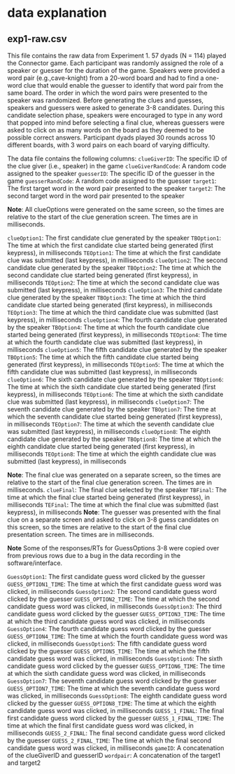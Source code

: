 # data explanation

## exp1-raw.csv
This file contains the raw data from Experiment 1. 57 dyads (N = 114) played the Connector game. Each participant was randomly assigned the role of a speaker or guesser for the duration of the game. Speakers were provided a word pair (e.g.,cave-knight) from a 20-word board and had to find a one-word clue that would enable the guesser to identify that word pair from the same board. The order in which the word pairs were presented to the speaker was randomized. Before generating the clues and guesses, speakers and guessers were asked to generate 3-8 candidates. During this candidate selection phase, speakers were encouraged to type in any word that popped into mind before selecting a final clue, whereas guessers were asked to click on as many words on the board as they deemed to be possible correct answers. Participant dyads played 30 rounds across 10 different boards, with 3 word pairs on each board of varying difficulty. 

The data file contains the following columns:
`clueGiverID`: The specific ID of the clue giver (i.e., speaker) in the game
`clueGiverRandCode`: A random code assigned to the speaker
`guesserID`: The specific ID of the guesser in the game
`guesserRandCode`: A random code assigned to the guesser
`target1`: The first target word in the word pair presented to the speaker
`target2`: The second target word in the word pair presented to the speaker

**Note**: All clueOptions were generated on the same screen, so the times are relative to the start of the clue generation screen. The times are in milliseconds.

`clueOption1`: The first candidate clue generated by the speaker
`TBOption1`: The time at which the first candidate clue started being generated (first keypress), in milliseconds
`TEOption1`: The time at which the first candidate clue was submitted (last keypress), in milliseconds
`clueOption2`: The second candidate clue generated by the speaker
`TBOption2`: The time at which the second candidate clue started being generated (first keypress), in milliseconds
`TEOption2`: The time at which the second candidate clue was submitted (last keypress), in milliseconds
`clueOption3`: The third candidate clue generated by the speaker
`TBOption3`: The time at which the third candidate clue started being generated (first keypress), in milliseconds
`TEOption3`: The time at which the third candidate clue was submitted (last keypress), in milliseconds
`clueOption4`: The fourth candidate clue generated by the speaker
`TBOption4`: The time at which the fourth candidate clue started being generated (first keypress), in milliseconds
`TEOption4`: The time at which the fourth candidate clue was submitted (last keypress), in milliseconds
`clueOption5`: The fifth candidate clue generated by the speaker
`TBOption5`: The time at which the fifth candidate clue started being generated (first keypress), in milliseconds
`TEOption5`: The time at which the fifth candidate clue was submitted (last keypress), in milliseconds
`clueOption6`: The sixth candidate clue generated by the speaker
`TBOption6`: The time at which the sixth candidate clue started being generated (first keypress), in milliseconds
`TEOption6`: The time at which the sixth candidate clue was submitted (last keypress), in milliseconds
`clueOption7`: The seventh candidate clue generated by the speaker
`TBOption7`: The time at which the seventh candidate clue started being generated (first keypress), in milliseconds
`TEOption7`: The time at which the seventh candidate clue was submitted (last keypress), in milliseconds
`clueOption8`: The eighth candidate clue generated by the speaker
`TBOption8`: The time at which the eighth candidate clue started being generated (first keypress), in milliseconds
`TEOption8`: The time at which the eighth candidate clue was submitted (last keypress), in milliseconds

**Note**: The final clue was generated on a separate screen, so the times are relative to the start of the final clue generation screen. The times are in milliseconds.
`clueFinal`: The final clue selected by the speaker
`TBFinal`: The time at which the final clue started being generated (first keypress), in milliseconds
`TEFinal`: The time at which the final clue was submitted (last keypress), in milliseconds
**Note**: The guesser was presented with the final clue on a separate screen and asked to click on 3-8 guess candidates on this screen, so the times are relative to the start of the final clue presentation screen. The times are in milliseconds.

**Note** Some of the responses/RTs for GuessOptions 3-8 were copied over from previous rows due to a bug in the data recording in the software/interface. 

`GuessOption1`: The first candidate guess word clicked by the guesser
`GUESS_OPTION1_TIME`: The time at which the first candidate guess word was clicked, in milliseconds
`GuessOption2`: The second candidate guess word clicked by the guesser
`GUESS_OPTION2_TIME`: The time at which the second candidate guess word was clicked, in milliseconds
`GuessOption3`: The third candidate guess word clicked by the guesser
`GUESS_OPTION3_TIME`: The time at which the third candidate guess word was clicked, in milliseconds
`GuessOption4`: The fourth candidate guess word clicked by the guesser
`GUESS_OPTION4_TIME`: The time at which the fourth candidate guess word was clicked, in milliseconds
`GuessOption5`: The fifth candidate guess word clicked by the guesser
`GUESS_OPTION5_TIME`: The time at which the fifth candidate guess word was clicked, in milliseconds
`GuessOption6`: The sixth candidate guess word clicked by the guesser
`GUESS_OPTION6_TIME`: The time at which the sixth candidate guess word was clicked, in milliseconds
`GuessOption7`: The seventh candidate guess word clicked by the guesser
`GUESS_OPTION7_TIME`: The time at which the seventh candidate guess word was clicked, in milliseconds
`GuessOption8`: The eighth candidate guess word clicked by the guesser
`GUESS_OPTION8_TIME`: The time at which the eighth candidate guess word was clicked, in milliseconds
`GUESS_1_FINAL`: The final first candidate guess word clicked by the guesser
`GUESS_1_FINAL_TIME`: The time at which the final first candidate guess word was clicked, in milliseconds
`GUESS_2_FINAL`: The final second candidate guess word clicked by the guesser
`GUESS_2_FINAL_TIME`: The time at which the final second candidate guess word was clicked, in milliseconds
`gameID`: A concatenation of the clueGiverID and guesserID
`wordpair`: A concatenation of the target1 and target2
